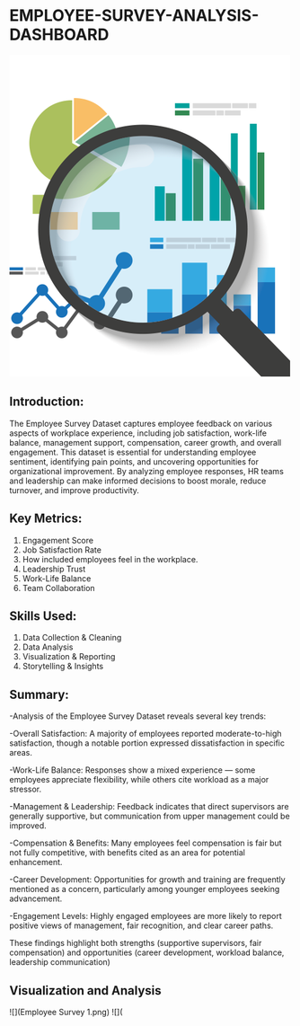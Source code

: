 # EMPLOYEE-SURVEY-ANALYSIS-DASHBOARD

![favpng](favpng_2fa2165e4bf138146430b0cca8ba093c.png)

## Introduction:

The Employee Survey Dataset captures employee feedback on various aspects of workplace experience, including job satisfaction, work-life balance, management support, compensation, career growth, and overall engagement. This dataset is essential for understanding employee sentiment, identifying pain points, and uncovering opportunities for organizational improvement. By analyzing employee responses, HR teams and leadership can make informed decisions to boost morale, reduce turnover, and improve productivity.


## Key Metrics:
1. Engagement Score
2. Job Satisfaction Rate
3. How included employees feel in the workplace.
4. Leadership Trust
5. Work-Life Balance
6. Team Collaboration

## Skills Used:
1. Data Collection & Cleaning
2. Data Analysis
3. Visualization & Reporting
4. Storytelling & Insights



## Summary:

-Analysis of the Employee Survey Dataset reveals several key trends:

-Overall Satisfaction: A majority of employees reported moderate-to-high satisfaction, though a notable portion expressed dissatisfaction in specific areas.

-Work-Life Balance: Responses show a mixed experience — some employees appreciate flexibility, while others cite workload as a major stressor.

-Management & Leadership: Feedback indicates that direct supervisors are generally supportive, but communication from upper management could be improved.

-Compensation & Benefits: Many employees feel compensation is fair but not fully competitive, with benefits cited as an area for potential enhancement.

-Career Development: Opportunities for growth and training are frequently mentioned as a concern, particularly among younger employees seeking advancement.

-Engagement Levels: Highly engaged employees are more likely to report positive views of management, fair recognition, and clear career paths.


These findings highlight both strengths (supportive supervisors, fair compensation) and opportunities (career development, workload balance, leadership communication)


## Visualization and Analysis
![](Employee Survey 1.png)
![](




